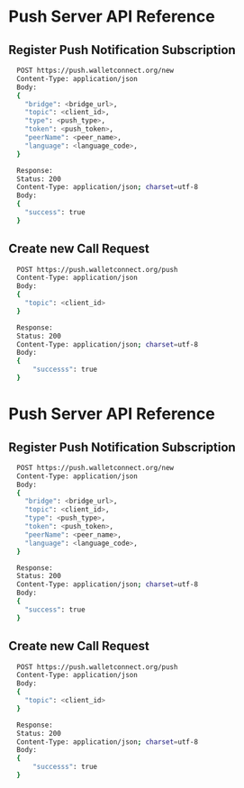 # Push Server API Reference

## Register Push Notification Subscription

```bash
  POST https://push.walletconnect.org/new
  Content-Type: application/json
  Body:
  {
    "bridge": <bridge_url>,
    "topic": <client_id>,
    "type": <push_type>,
    "token": <push_token>,
    "peerName": <peer_name>,
    "language": <language_code>,
  }

  Response:
  Status: 200
  Content-Type: application/json; charset=utf-8
  Body:
  {
    "success": true
  }
```

## Create new Call Request

```bash
  POST https://push.walletconnect.org/push
  Content-Type: application/json
  Body:
  {
    "topic": <client_id>
  }

  Response:
  Status: 200
  Content-Type: application/json; charset=utf-8
  Body:
  {
      "successs": true
  }
```

# Push Server API Reference

## Register Push Notification Subscription

```bash
  POST https://push.walletconnect.org/new
  Content-Type: application/json
  Body:
  {
    "bridge": <bridge_url>,
    "topic": <client_id>,
    "type": <push_type>,
    "token": <push_token>,
    "peerName": <peer_name>,
    "language": <language_code>,
  }

  Response:
  Status: 200
  Content-Type: application/json; charset=utf-8
  Body:
  {
    "success": true
  }
```

## Create new Call Request

```bash
  POST https://push.walletconnect.org/push
  Content-Type: application/json
  Body:
  {
    "topic": <client_id>
  }

  Response:
  Status: 200
  Content-Type: application/json; charset=utf-8
  Body:
  {
      "successs": true
  }
```
